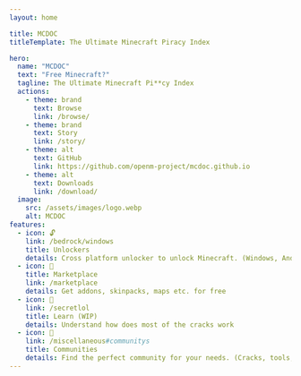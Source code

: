 ```yaml
---
layout: home

title: MCDOC
titleTemplate: The Ultimate Minecraft Piracy Index

hero:
  name: "MCDOC"
  text: "Free Minecraft?"
  tagline: The Ultimate Minecraft Pi**cy Index
  actions:
    - theme: brand
      text: Browse
      link: /browse/
    - theme: brand
      text: Story
      link: /story/
    - theme: alt
      text: GitHub
      link: https://github.com/openm-project/mcdoc.github.io
    - theme: alt
      text: Downloads
      link: /download/
  image:
    src: /assets/images/logo.webp
    alt: MCDOC
features:
  - icon: 🔓
    link: /bedrock/windows
    title: Unlockers
    details: Cross platform unlocker to unlock Minecraft. (Windows, Android, IOS, PS, Nintendo, Xbox)
  - icon: 🧩
    title: Marketplace
    link: /marketplace
    details: Get addons, skinpacks, maps etc. for free
  - icon: 🔨
    link: /secretlol
    title: Learn (WIP)
    details: Understand how does most of the cracks work
  - icon: 👥
    link: /miscellaneous#communitys
    title: Communities
    details: Find the perfect community for your needs. (Cracks, tools, archives, building)
---
```


<style>
:root {
  --vp-home-hero-name-color: transparent;
  --vp-home-hero-name-background: -webkit-linear-gradient(120deg, #644119, #ddb807);
}
</style>
